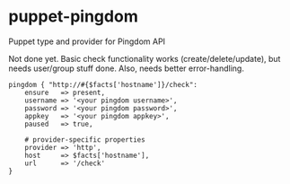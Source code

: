 # puppet-pingdom
Puppet type and provider for Pingdom API

Not done yet. Basic check functionality works (create/delete/update),
but needs user/group stuff done. Also, needs better error-handling.

```puppet
pingdom { "http://#{$facts['hostname']}/check":
    ensure   => present,
    username => '<your pingdom username>',
    password => '<your pingdom password>',
    appkey   => '<your pingdom appkey>',
    paused   => true,
    
    # provider-specific properties
    provider => 'http',
    host     => $facts['hostname'],
    url      => '/check'
}
```
